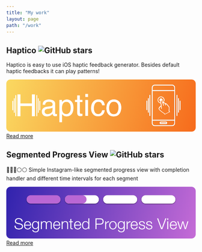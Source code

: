 ```yaml
---
title: "My work"
layout: page
path: "/work"
---
```


## Haptico ![GitHub stars](https://img.shields.io/github/stars/isapozhnik/Haptico?style=social)

Haptico is easy to use iOS haptic feedback generator. Besides default haptic feedbacks it can play patterns!

![](./Haptico.png)
[Read more](https://github.com/iSapozhnik/Haptico)

## Segmented Progress View ![GitHub stars](https://img.shields.io/github/stars/isapozhnik/SegmentedProgressView?style=social)

🔘🔘🔘⚪️⚪️ Simple Instagram-like segmented progress view with completion handler and different time intervals for each segment

![](./ProgressView.png)
[Read more](https://github.com/iSapozhnik/SegmentedProgressView)